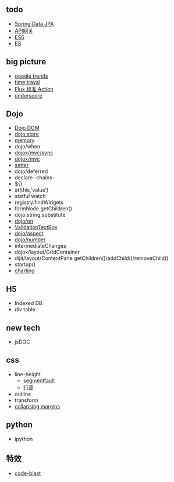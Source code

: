 ## todo

+ [Spring Data JPA](https://docs.spring.io/spring-data/jpa/docs/current/reference/html/)
+ [API网关](https://help.aliyun.com/document_detail/29475.html?spm=a2c4g.11186623.2.11.13487355z3WvjM)
+ [ES6](http://es6.ruanyifeng.com/#docs/generator)
+ [ES](https://www.elastic.co/guide/en/elasticsearch/reference/5.6/dynamic-field-mapping.html#dynamic-field-mapping)

## big picture

+ [google trends](https://www.google.com/trends/)
+ [time traval](https://www.youtube.com/watch?v=xsSnOQynTHs)
+ [Flux 标准 Action](https://github.com/acdlite/flux-standard-action)
+ [underscore](http://underscorejs.org/docs/underscore.html)

## Dojo
+ [Dojo DOM](https://dojotoolkit.org/documentation/tutorials/1.10/dom_functions/index.html)
+ [dojo store](dojo/store/Observable)
+ [memory](dojo/store/Memory)
+ dojo/when
+ [dojox/mvc/sync](https://dojotoolkit.org/reference-guide/1.10/dojox/mvc/sync.html#dojox-mvc-sync)
+ [dojox/mvc](https://dojotoolkit.org/reference-guide/1.10/dojox/mvc.html)
+ [setter](http://dojotoolkit.org/reference-guide/1.10/quickstart/writingWidgets.html)
+ dojo/deferred
+ declare -chains-
+ ${}
+ at(this,'value')
+ statful watch
+ registry.findWidgets
+ formNode.getChildren()
+ dojo.string.substitute
+ [dojo/on](http://dojotoolkit.org/reference-guide/1.10/dojo/on.html)
+ [ValidationTextBox](http://dojotoolkit.org/reference-guide/1.10/dijit/form/ValidationTextBox.html)
+ [dojo/aspect](http://dojotoolkit.org/reference-guide/1.10/dojo/aspect.html)
+ [dojo/number](http://dojotoolkit.org/reference-guide/1.10/dojo/number.html)
+ intermediateChanges
+ dojox/layout/GridContainer
+ dijit/layout/ContentPane   getChildren()/addChild()/removeChild()
+ startup()
+ [charting](http://dojotoolkit.org/documentation/tutorials/1.10/charting/index.html)

## H5

+ Indexed DB
+ div table

## new tech
+ jsDOC



## css

+ line-height
  - [segmentfault](https://segmentfault.com/a/1190000003038583)
  - [行高](http://www.zhangxinxu.com/wordpress/2009/11/css%E8%A1%8C%E9%AB%98line-height%E7%9A%84%E4%B8%80%E4%BA%9B%E6%B7%B1%E5%85%A5%E7%90%86%E8%A7%A3%E5%8F%8A%E5%BA%94%E7%94%A8/)
+ outline
+ transform
+ [collapsing margins](https://www.w3.org/TR/CSS2/box.html#collapsing-margins)


## python

+ ipython


## 特效

+ [code-blast](https://kushagragour.in/code-blast-codemirror/demo/index.html)